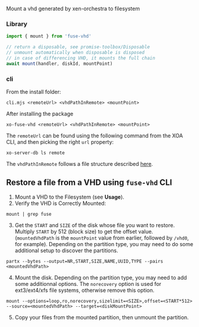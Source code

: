Mount a vhd generated by xen-orchestra to filesystem

### Library

```js
import { mount } from 'fuse-vhd'

// return a disposable, see promise-toolbox/Disposable
// unmount automatically when disposable is disposed
// in case of differencing VHD, it mounts the full chain
await mount(handler, diskId, mountPoint)
```

### cli

From the install folder:

```
cli.mjs <remoteUrl> <vhdPathInRemote> <mountPoint>
```

After installing the package

```
xo-fuse-vhd <remoteUrl> <vhdPathInRemote> <mountPoint>
```

The `remoteUrl` can be found using the following command from the XOA CLI, and then picking the right `url` property:

`xo-server-db ls remote`

The `vhdPathInRemote` follows a file structure described [here](https://github.com/vatesfr/xen-orchestra/blob/master/%40xen-orchestra/backups/docs/VM%20backups/README.md).

## Restore a file from a VHD using `fuse-vhd` CLI

1. Mount a VHD to the Filesystem (see **Usage**).
2. Verify the VHD is Correctly Mounted:

`mount | grep fuse`

3. Get the `START` and `SIZE` of the disk whose file you want to restore. Multiply `START` by 512 (block size) to get the offset value. (`mountedVhdPath` is the `mountPoint` value from earlier, followed by `/vhd0`, for example). Depending on the partition type, you may need to do some additional setup to discover the partitions.

`partx --bytes --output=NR,START,SIZE,NAME,UUID,TYPE --pairs <mountedVhdPath>`

4.  Mount the disk. Depending on the partition type, you may need to add some additionnal options. The `norecovery` option is used for ext3/ext4/xfs file systems, otherwise remove this option.

`mount --options=loop,ro,norecovery,sizelimit=<SIZE>,offset=<START*512>  --source=<mountedVhdPath> --target=<diskMountPoint>`

5. Copy your files from the mounted partition, then unmount the partition.
